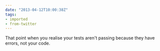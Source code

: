 ```yaml
---
date: "2013-04-12T10:00:38Z"
tags:
- imported
- from-twitter
---
```

That point when you realise your tests aren't passing because they have errors, not your code.
